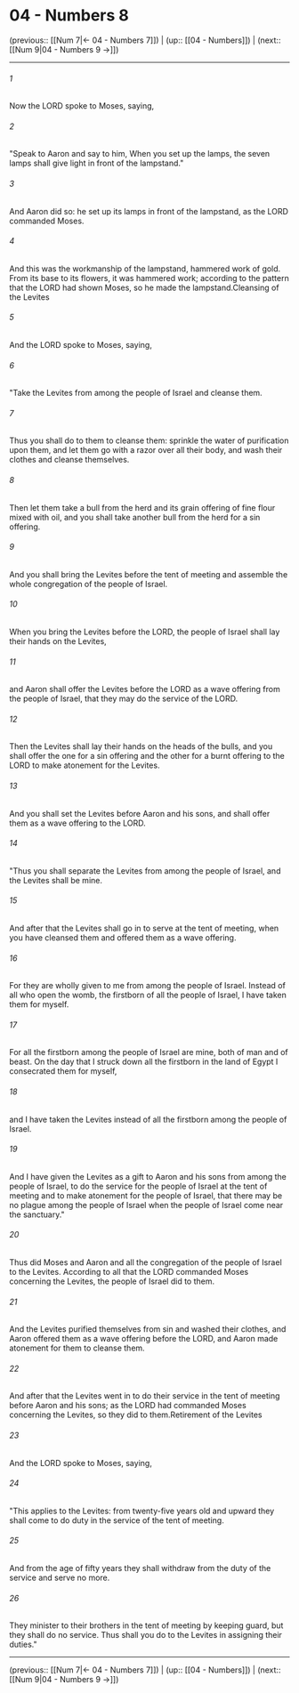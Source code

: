 # 04 - Numbers 8

(previous:: [[Num 7|← 04 - Numbers 7]]) | (up:: [[04 - Numbers]]) | (next:: [[Num 9|04 - Numbers 9 →]])

***


###### 1 
Now the LORD spoke to Moses, saying, 

###### 2 
"Speak to Aaron and say to him, When you set up the lamps, the seven lamps shall give light in front of the lampstand." 

###### 3 
And Aaron did so: he set up its lamps in front of the lampstand, as the LORD commanded Moses. 

###### 4 
And this was the workmanship of the lampstand, hammered work of gold. From its base to its flowers, it was hammered work; according to the pattern that the LORD had shown Moses, so he made the lampstand.Cleansing of the Levites 

###### 5 
And the LORD spoke to Moses, saying, 

###### 6 
"Take the Levites from among the people of Israel and cleanse them. 

###### 7 
Thus you shall do to them to cleanse them: sprinkle the water of purification upon them, and let them go with a razor over all their body, and wash their clothes and cleanse themselves. 

###### 8 
Then let them take a bull from the herd and its grain offering of fine flour mixed with oil, and you shall take another bull from the herd for a sin offering. 

###### 9 
And you shall bring the Levites before the tent of meeting and assemble the whole congregation of the people of Israel. 

###### 10 
When you bring the Levites before the LORD, the people of Israel shall lay their hands on the Levites, 

###### 11 
and Aaron shall offer the Levites before the LORD as a wave offering from the people of Israel, that they may do the service of the LORD. 

###### 12 
Then the Levites shall lay their hands on the heads of the bulls, and you shall offer the one for a sin offering and the other for a burnt offering to the LORD to make atonement for the Levites. 

###### 13 
And you shall set the Levites before Aaron and his sons, and shall offer them as a wave offering to the LORD. 

###### 14 
"Thus you shall separate the Levites from among the people of Israel, and the Levites shall be mine. 

###### 15 
And after that the Levites shall go in to serve at the tent of meeting, when you have cleansed them and offered them as a wave offering. 

###### 16 
For they are wholly given to me from among the people of Israel. Instead of all who open the womb, the firstborn of all the people of Israel, I have taken them for myself. 

###### 17 
For all the firstborn among the people of Israel are mine, both of man and of beast. On the day that I struck down all the firstborn in the land of Egypt I consecrated them for myself, 

###### 18 
and I have taken the Levites instead of all the firstborn among the people of Israel. 

###### 19 
And I have given the Levites as a gift to Aaron and his sons from among the people of Israel, to do the service for the people of Israel at the tent of meeting and to make atonement for the people of Israel, that there may be no plague among the people of Israel when the people of Israel come near the sanctuary." 

###### 20 
Thus did Moses and Aaron and all the congregation of the people of Israel to the Levites. According to all that the LORD commanded Moses concerning the Levites, the people of Israel did to them. 

###### 21 
And the Levites purified themselves from sin and washed their clothes, and Aaron offered them as a wave offering before the LORD, and Aaron made atonement for them to cleanse them. 

###### 22 
And after that the Levites went in to do their service in the tent of meeting before Aaron and his sons; as the LORD had commanded Moses concerning the Levites, so they did to them.Retirement of the Levites 

###### 23 
And the LORD spoke to Moses, saying, 

###### 24 
"This applies to the Levites: from twenty-five years old and upward they shall come to do duty in the service of the tent of meeting. 

###### 25 
And from the age of fifty years they shall withdraw from the duty of the service and serve no more. 

###### 26 
They minister to their brothers in the tent of meeting by keeping guard, but they shall do no service. Thus shall you do to the Levites in assigning their duties."

***

(previous:: [[Num 7|← 04 - Numbers 7]]) | (up:: [[04 - Numbers]]) | (next:: [[Num 9|04 - Numbers 9 →]])
